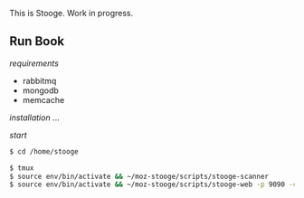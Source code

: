 This is Stooge. Work in progress.

Run Book
--------

*requirements*
* rabbitmq
* mongodb
* memcache

*installation*
...

*start*

```bash
$ cd /home/stooge

$ tmux
$ source env/bin/activate && ~/moz-stooge/scripts/stooge-scanner
$ source env/bin/activate && ~/moz-stooge/scripts/stooge-web -p 9090 -c /home/stooge/stooge.cfg
```
